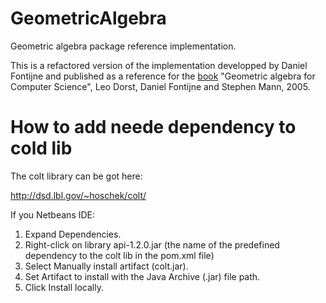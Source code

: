 # GeometricAlgebra
Geometric algebra package reference implementation.

This is a refactored version of the implementation developped by Daniel Fontijne and published as a reference for the [book](https://geometricalgebra.org) "Geometric algebra for Computer Science", Leo Dorst, Daniel Fontijne and Stephen Mann, 2005.

# How to add neede dependency to cold lib

The colt library can be got here:

http://dsd.lbl.gov/~hoschek/colt/

If you Netbeans IDE:

1. Expand Dependencies.
2. Right-click on library api-1.2.0.jar (the name of the predefined dependency to the colt lib in the pom.xml file)
3. Select Manually install artifact (colt.jar).
4. Set Artifact to install with the Java Archive (.jar) file path.
5. Click Install locally.

